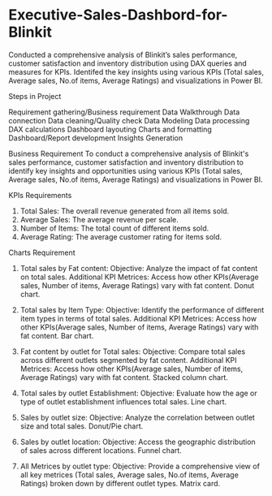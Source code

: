 # Executive-Sales-Dashbord-for-Blinkit

Conducted a comprehensive analysis of Blinkit’s sales performance, customer satisfaction and inventory
distribution using DAX queries and measures for KPIs.
Identifed the key insights using various KPIs (Total sales, Average sales, No.of items, Average Ratings) and
visualizations in Power BI.

Steps in Project

Requirement gathering/Business requirement
Data Walkthrough
Data connection
Data cleaning/Quality check
Data Modeling
Data processing
DAX calculations
Dashboard layouting
Charts and formatting
Dashboard/Report development
Insights Generation

Business Requirement
To conduct a comprehensive analysis of Blinkit's sales performance, customer satisfaction and inventory distribution to identify key insights and opportunities using various KPIs (Total sales, Average sales, No.of items, Average Ratings) and visualizations in Power BI.

KPIs Requirements
1. Total Sales: The overall revenue generated from all items sold.
2. Average Sales: The average revenue per scale.
3. Number of Items: The total count of different items sold.
4. Average Rating: The average customer rating for items sold.

Charts Requirement
1. Total sales by Fat content:
Objective: Analyze the impact of fat content on total sales.
Additional KPI Metrices: Access how other KPIs(Average sales, Number of items, Average Ratings) vary with fat content.
Donut chart.

2. Total sales by Item Type:
Objective: Identify the performance of different item types in terms of total sales.
Additional KPI Metrices: Access how other KPIs(Average sales, Number of items, Average Ratings) vary with fat content.
Bar chart.

3. Fat content by outlet for Total sales:
Objective: Compare total sales across different outlets segmented by fat content.
Additional KPI Metrices: Access how other KPIs(Average sales, Number of items, Average Ratings) vary with fat content.
Stacked column chart.

4. Total sales by outlet Establishment:
Objective: Evaluate how the age or type of outlet establishment influences total sales.
Line chart.

5. Sales by outlet size:
Objective: Analyze the correlation between outlet size and total sales.
Donut/Pie chart.

6. Sales by outlet location:
Objective: Access the geographic distribution of sales across different locations.
Funnel chart.

7. All Metrices by outlet type:
Objective: Provide a comprehensive view of all key metrices (Total sales, Average sales, No.of items, Average Ratings) broken down by different outlet types.
Matrix card.

